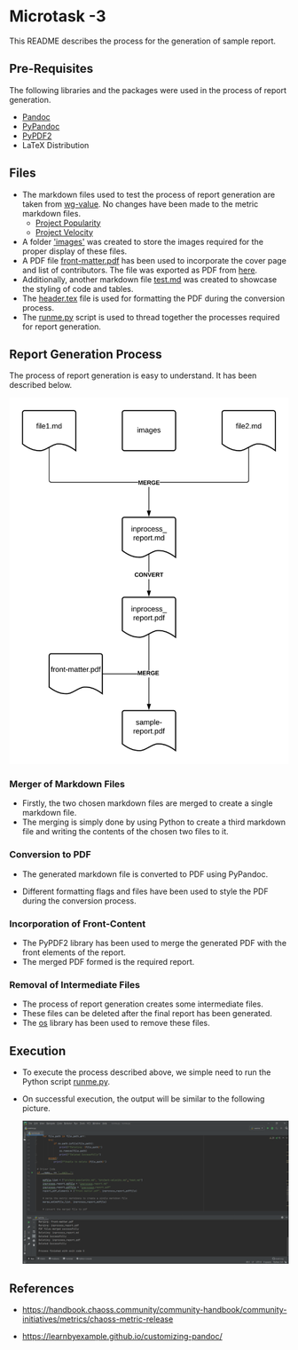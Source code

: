 # Microtask -3
 
 This README describes the process for the generation of sample report. 

## Pre-Requisites

The following libraries and the packages were used in the process of report generation.

- [Pandoc](https://pandoc.org/installing.html)
- [PyPandoc](https://pypi.org/project/pypandoc/)
- [PyPDF2](https://pypi.org/project/PyPDF2/)
- LaTeX Distribution

## Files

- The markdown files used to test the process of report generation are taken from [wg-value](https://github.com/chaoss/wg-value). No changes have been made to the metric markdown files.
    - [Project Popularity](https://github.com/chaoss/wg-value/blob/master/focus-areas/communal-value/project-popularity.md)
    - [Project Velocity](https://github.com/chaoss/wg-value/blob/master/focus-areas/communal-value/project-velocity.md)
- A folder ['images'](images) was created to store the images required for the proper display of these files.
- A PDF file [front-matter.pdf](front-matter.pdf) has been used to incorporate the cover page and list of contributors. The file was exported as PDF from [here](https://drive.google.com/file/d/1xoWpNPO95n2V1l4rWS7pIHfoQiAUPtcl/view?usp=sharing).
- Additionally, another markdown file [test.md](test.md) was created to showcase the styling of code and tables.
- The [header.tex](header.tex) file is used for formatting the PDF during the conversion process.
- The [runme.py](runme.py) script is used to thread together the processes required for report generation.

## Report Generation Process

The process of report generation is easy to understand. It has been described below.

![Sample Report Generation Flowchart](readme_images/sample-report-flowchart.png)

### Merger of Markdown Files

- Firstly, the two chosen markdown files are merged to create a single markdown file.
- The merging is simply done by using Python to create a third markdown file and writing the contents of the chosen two files to it.

### Conversion to PDF

- The generated markdown file is converted to PDF using PyPandoc.

- Different formatting flags and files have been used to style the PDF during the conversion process.
    
### Incorporation of Front-Content

- The PyPDF2 library has been used to merge the generated PDF with the front elements of the report.
- The merged PDF formed is the required report.

### Removal of Intermediate Files

- The process of report generation creates some intermediate files.
- These files can be deleted after the final report has been generated.
- The [os](https://docs.python.org/3/library/os.html) library has been used to remove these files.

## Execution
- To execute the process described above, we simple need to run the Python script [runme.py](runme.py).


- On successful execution, the output will be similar to the following picture.

    ![Excecution of Code](readme_images/output.png)


## References

- https://handbook.chaoss.community/community-handbook/community-initiatives/metrics/chaoss-metric-release

- https://learnbyexample.github.io/customizing-pandoc/

